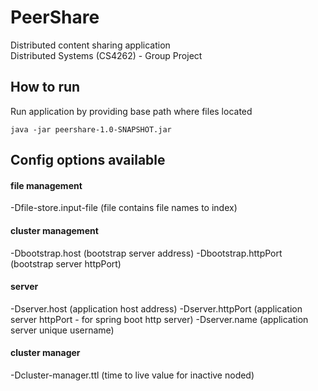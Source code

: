 # PeerShare
Distributed content sharing application  
Distributed Systems (CS4262) - Group Project

## How to run
Run application by providing base path where files located  
```
java -jar peershare-1.0-SNAPSHOT.jar
```

## Config options available
#### file management
-Dfile-store.input-file (file contains file names to index)
#### cluster management
-Dbootstrap.host (bootstrap server address)
-Dbootstrap.httpPort (bootstrap server httpPort)
#### server
-Dserver.host (application host address)
-Dserver.httpPort (application server httpPort - for spring boot http server)
-Dserver.name (application server unique username)
#### cluster manager
-Dcluster-manager.ttl (time to live value for inactive noded)

